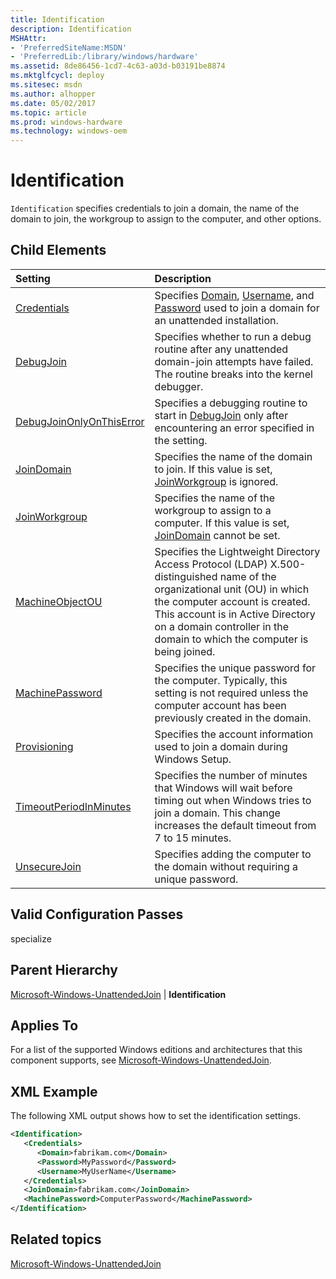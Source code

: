 ```yaml
---
title: Identification
description: Identification
MSHAttr:
- 'PreferredSiteName:MSDN'
- 'PreferredLib:/library/windows/hardware'
ms.assetid: 8de86456-1cd7-4c63-a03d-b03191be8874
ms.mktglfcycl: deploy
ms.sitesec: msdn
ms.author: alhopper
ms.date: 05/02/2017
ms.topic: article
ms.prod: windows-hardware
ms.technology: windows-oem
---
```

# Identification

`Identification` specifies credentials to join a domain, the name of the domain to join, the workgroup to assign to the computer, and other options.

## Child Elements

| Setting                 | Description                                                                           |
|:------------------------|:--------------------------------------------------------------------------------------|
|[Credentials](microsoft-windows-unattendedjoin-identification-credentials.md)|Specifies [Domain](microsoft-windows-unattendedjoin-identification-credentials-domain.md), [Username](microsoft-windows-unattendedjoin-identification-credentials-username.md), and [Password](microsoft-windows-unattendedjoin-identification-credentials-password.md) used to join a domain for an unattended installation.|
|[DebugJoin](microsoft-windows-unattendedjoin-identification-debugjoin.md)|Specifies whether to run a debug routine after any unattended domain-join attempts have failed. The routine breaks into the kernel debugger.|
|[DebugJoinOnlyOnThisError](microsoft-windows-unattendedjoin-identification-debugjoinonlyonthiserror.md)|Specifies a debugging routine to start in [DebugJoin](microsoft-windows-unattendedjoin-identification-debugjoin.md) only after encountering an error specified in the setting.|
|[JoinDomain](microsoft-windows-unattendedjoin-identification-joindomain.md)|Specifies the name of the domain to join. If this value is set, [JoinWorkgroup](microsoft-windows-unattendedjoin-identification-joinworkgroup.md) is ignored.|
|[JoinWorkgroup](microsoft-windows-unattendedjoin-identification-joinworkgroup.md)|Specifies the name of the workgroup to assign to a computer. If this value is set, [JoinDomain](microsoft-windows-unattendedjoin-identification-joindomain.md) cannot be set.|
|[MachineObjectOU](microsoft-windows-unattendedjoin-identification-machineobjectou.md)|Specifies the Lightweight Directory Access Protocol (LDAP) X.500-distinguished name of the organizational unit (OU) in which the computer account is created. This account is in Active Directory on a domain controller in the domain to which the computer is being joined.|
|[MachinePassword](microsoft-windows-unattendedjoin-identification-machinepassword.md)|Specifies the unique password for the computer. Typically, this setting is not required unless the computer account has been previously created in the domain.|
|[Provisioning](microsoft-windows-unattendedjoin-identification-provisioning.md)|Specifies the account information used to join a domain during Windows Setup.|
|[TimeoutPeriodInMinutes](microsoft-windows-unattendedjoin-identification-timeoutperiodinminutes.md)|Specifies the number of minutes that Windows will wait before timing out when Windows tries to join a domain. This change increases the default timeout from 7 to 15 minutes.|
|[UnsecureJoin](microsoft-windows-unattendedjoin-identification-unsecurejoin.md)|Specifies adding the computer to the domain without requiring a unique password.|

## Valid Configuration Passes

specialize

## Parent Hierarchy

[Microsoft-Windows-UnattendedJoin](microsoft-windows-unattendedjoin.md) | **Identification**

## Applies To

For a list of the supported Windows editions and architectures that this component supports, see [Microsoft-Windows-UnattendedJoin](microsoft-windows-unattendedjoin.md).

## XML Example

The following XML output shows how to set the identification settings.

```XML
<Identification>
   <Credentials>
      <Domain>fabrikam.com</Domain>
      <Password>MyPassword</Password>
      <Username>MyUserName</Username>
   </Credentials>
   <JoinDomain>fabrikam.com</JoinDomain>
   <MachinePassword>ComputerPassword</MachinePassword>
</Identification>
```

## Related topics

[Microsoft-Windows-UnattendedJoin](microsoft-windows-unattendedjoin.md)